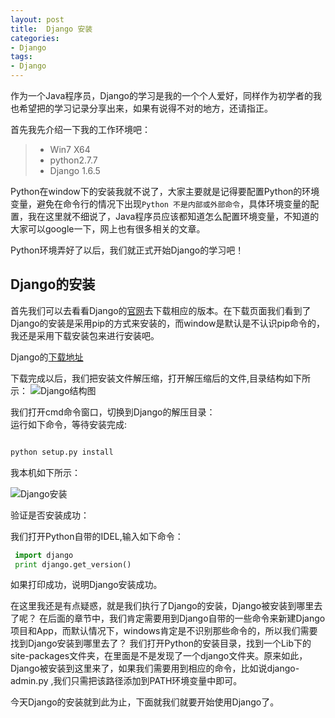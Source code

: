 ```yaml
---
layout: post
title:  Django 安装
categories:
- Django
tags:
- Django
---
```


作为一个Java程序员，Django的学习是我的一个个人爱好，同样作为初学者的我也希望把的学习记录分享出来，如果有说得不对的地方，还请指正。


首先我先介绍一下我的工作环境吧：

> * Win7 X64
> * python2.7.7 
> * Django 1.6.5 

Python在window下的安装我就不说了，大家主要就是记得要配置Python的环境变量，避免在命令行的情况下出现`Python 不是内部或外部命令`，具体环境变量的配置，我在这里就不细说了，Java程序员应该都知道怎么配置环境变量，不知道的大家可以google一下，网上也有很多相关的文章。


Python环境弄好了以后，我们就正式开始Django的学习吧！

## Django的安装

首先我们可以去看看Django的[官网](https://www.djangoproject.com/)去下载相应的版本。在下载页面我们看到了Django的安装是采用pip的方式来安装的，而window是默认是不认识pip命令的，我还是采用下载安装包来进行安装吧。  

Django的[下载地址](https://www.djangoproject.com/m/releases/1.6/Django-1.6.5.tar.gz)  

下载完成以后，我们把安装文件解压缩，打开解压缩后的文件,目录结构如下所示：
![Django结构图](http://wentaotang.github.io/images/Django-struct.png)  

我们打开cmd命令窗口，切换到Django的解压目录：  
运行如下命令，等待安装完成:

```python

python setup.py install
```

我本机如下所示： 

![Django安装](http://wentaotang.github.io/images/Django-install.png)

验证是否安装成功： 

我们打开Python自带的IDEL,输入如下命令： 

```python
 import django
 print django.get_version()
```

如果打印成功，说明Django安装成功。

在这里我还是有点疑惑，就是我们执行了Django的安装，Django被安装到哪里去了呢？
在后面的章节中，我们肯定需要用到Django自带的一些命令来新建Django项目和App，而默认情况下，windows肯定是不识别那些命令的，所以我们需要找到Django安装到哪里去了？
我们打开Python的安装目录，找到一个Lib下的site-packages文件夹，在里面是不是发现了一个django文件夹。原来如此，Django被安装到这里来了，如果我们需要用到相应的命令，比如说django-admin.py ,我们只需把该路径添加到PATH环境变量中即可。

今天Django的安装就到此为止，下面就我们就要开始使用Django了。








